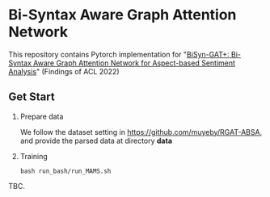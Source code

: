 # Bi-Syntax Aware Graph Attention Network


This repository contains Pytorch implementation for "[BiSyn-GAT+: Bi-Syntax Aware Graph Attention Network for Aspect-based Sentiment Analysis](https://arxiv.org/abs/2204.03117)" (Findings of ACL 2022)

## Get Start
1. Prepare data
   
   We follow the dataset setting in https://github.com/muyeby/RGAT-ABSA, and provide the parsed data at directory **data**

2. Training
   
   ```
   bash run_bash/run_MAMS.sh
   ```

TBC.